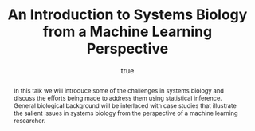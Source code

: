 ---
abstract: In this talk we will introduce some of the challenges in systems biology
  and discuss the efforts being made to address them using statistical inference.
  General biological background will be interlaced with case studies that illustrate
  the salient issues in systems biology from the perspective of a machine learning
  researcher.
author:
- family: Lawrence
  given: Neil D.
  gscholar: r3SJcvoAAAAJ
  institute: University of Sheffield
  twitter: lawrennd
  url: http://inverseprobability.com
categories:
- Lawrence-sysbioIntroA08
day: '5'
errata: []
extras: []
group: sysbio
key: Lawrence-sysbioIntroA08
layout: talk
linkpdf: ftp://ftp.dcs.shef.ac.uk/home/neil/mpi.pdf
month: 5
published: 2008-05-05
section: pre
title: An Introduction to Systems Biology from a Machine Learning Perspective
venue: Max Planck Society, Ringberg Castle, Germany
year: '2008'
---